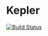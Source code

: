 # Kepler

[![Build Status](https://github.com/samncorn/UniversalVariable.jl/workflows/CI/badge.svg)](https://github.com/samncorn/UniversalVariable.jl/actions)

